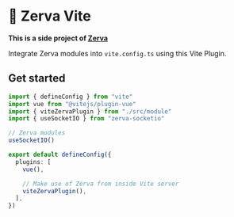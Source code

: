 # 🌱 Zerva Vite

**This is a side project of [Zerva](https://github.com/holtwick/zerva)**

Integrate Zerva modules into `vite.config.ts` using this Vite Plugin.

## Get started

```ts
import { defineConfig } from "vite"
import vue from "@vitejs/plugin-vue"
import { viteZervaPlugin } from "./src/module"
import { useSocketIO } from "zerva-socketio"

// Zerva modules
useSocketIO()

export default defineConfig({
  plugins: [
    vue(),

    // Make use of Zerva from inside Vite server
    viteZervaPlugin(),
  ],
})
```
